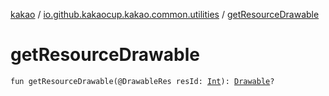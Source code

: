 [kakao](../index.md) / [io.github.kakaocup.kakao.common.utilities](index.md) / [getResourceDrawable](./get-resource-drawable.md)

# getResourceDrawable

`fun getResourceDrawable(@DrawableRes resId: `[`Int`](https://kotlinlang.org/api/latest/jvm/stdlib/kotlin/-int/index.html)`): `[`Drawable`](https://developer.android.com/reference/android/graphics/drawable/Drawable.html)`?`